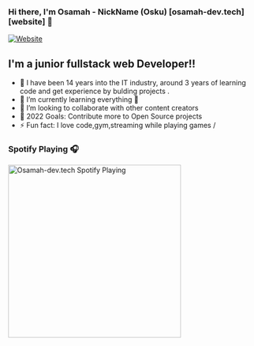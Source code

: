 ### Hi there, I'm Osamah - NickName (Osku) [osamah-dev.tech][website] 👋

[![Website](https://img.shields.io/website?label=osamah-dev.tech&style=for-the-badge&url=https%3A%2F%2Fosamah-dev.tech)](https://osamah-dev.tech)


## I'm a junior fullstack web Developer!!

- 🔭 I have been 14 years into the IT industry, around 3 years of learning code  and get experience by bulding projects .
- 🌱 I’m currently learning everything 🤣
- 👯 I’m looking to collaborate with other content creators
- 🥅 2022 Goals: Contribute more to Open Source projects
- ⚡ Fun fact: I love code,gym,streaming while playing games /

### Spotify Playing 🎧

[<img src="https://apkplz.net/storage/images/com/playmusic/Musisimplemusicplayer/com.playmusic.Musisimplemusicplayer_1.png" alt="Osamah-dev.tech Spotify Playing" width="350" />](https://open.spotify.com/track/3LlmKSHR3Rs0Y3KHQLAYDk?si=a6723ea3602d483c)

